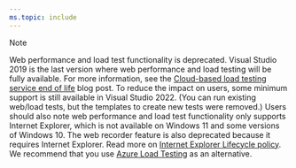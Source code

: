 ```yaml
---
ms.topic: include
---
```

> [!NOTE]
> Web performance and load test functionality is deprecated. Visual Studio 2019 is the last version where web performance and load testing will be fully available. For more information, see the [Cloud-based load testing service end of life](https://devblogs.microsoft.com/devops/cloud-based-load-testing-service-eol/) blog post. To reduce the impact on users, some minimum support is still available in Visual Studio 2022. (You can run existing web/load tests, but the templates to create new tests were removed.) Users should also note web performance and load test functionality only supports Internet Explorer, which is not available on Windows 11 and some versions of Windows 10. The web recorder feature is also deprecated because it requires Internet Explorer. Read more on [Internet Explorer Lifecycle policy](/lifecycle/faq/internet-explorer-microsoft-edge#what-is-the-lifecycle-policy-for-internet-explorer-). We recommend that you use [Azure Load Testing](https://azure.microsoft.com/services/load-testing/) as an alternative.
